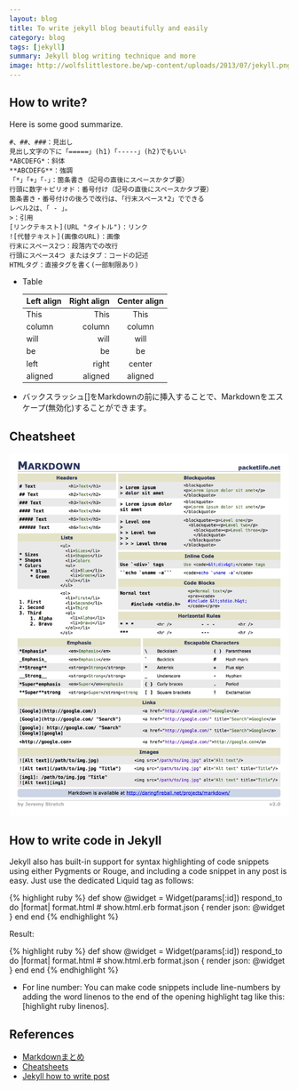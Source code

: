 ```yaml
---
layout: blog
title: To write jekyll blog beautifully and easily
category: blog
tags: [jekyll]
summary: Jekyll blog writing technique and more
image: http://wolfslittlestore.be/wp-content/uploads/2013/07/jekyll.png
---
```


## How to write?

Here is some good summarize.

    #、##、###：見出し
    見出し文字の下に「=====」(h1)「-----」(h2)でもいい
    *ABCDEFG*：斜体
    **ABCDEFG**：強調
    「*」「+」「-」：箇条書き（記号の直後にスペースかタブ要）
    行頭に数字＋ピリオド：番号付け（記号の直後にスペースかタブ要）
    箇条書き・番号付けの後ろで改行は、「行末スペース*2」でできる
    レベル2は、「 - 」。
    >：引用
    [リンクテキスト](URL "タイトル")：リンク
    ![代替テキスト](画像のURL)：画像
    行末にスペース2つ：段落内での改行
    行頭にスペース4つ またはタブ：コードの記述
    HTMLタグ：直接タグを書く(一部制限あり)

* Table


    | Left align | Right align | Center align |
    |:-----------|------------:|:------------:|
    | This       |        This |     This     |
    | column     |      column |    column    |
    | will       |        will |     will     |
    | be         |          be |      be      |
    | left       |       right |    center    |
    | aligned    |     aligned |   aligned    |


* バックスラッシュ[\]をMarkdownの前に挿入することで、Markdownをエスケープ(無効化)することができます。

## Cheatsheet

![Cheat-sheet](/images/blog/markdown_cheatsheet.jpg)

## How to write code in Jekyll

Jekyll also has built-in support for syntax highlighting of code snippets using either Pygments or Rouge, and including a code snippet in any post is easy. Just use the dedicated Liquid tag as follows:

{% highlight ruby %}
    def show
      @widget = Widget(params[:id])
      respond_to do |format|
        format.html # show.html.erb
        format.json { render json: @widget }
      end
    end
{% endhighlight %}

Result:

{% highlight ruby %}
def show
  @widget = Widget(params[:id])
  respond_to do |format|
    format.html # show.html.erb
    format.json { render json: @widget }
  end
end
{% endhighlight %}

* For line number:
You can make code snippets include line-numbers by adding the word linenos to the end of the opening highlight tag like this:  [highlight ruby linenos].


## References

* [Markdownまとめ](http://www.catch.jp/wiki/index.php?markdown)
* [Cheatsheets](http://packetlife.net/library/cheat-sheets/)
* [Jekyll how to write post](http://jekyllrb.com/docs/posts/)
